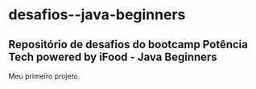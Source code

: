 # desafios--java-beginners
## Repositório de desafios do bootcamp Potência Tech powered by iFood - Java Beginners
Meu primeiro projeto.
